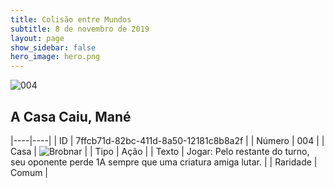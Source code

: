 ```yaml
---
title: Colisão entre Mundos
subtitle: 8 de novembro de 2019
layout: page
show_sidebar: false
hero_image: hero.png
---
```


![004](https://cdn.keyforgegame.com/media/card_front/pt/452_004_R6GF94RPW75F_pt.png)

## A Casa Caiu, Mané

|----|----|
| ID | 7ffcb71d-82bc-411d-8a50-12181c8b8a2f |
| Número | 004 |
| Casa | ![Brobnar](https://archonarcana.com/images/thumb/e/e0/Brobnar.png/22px-Brobnar.png "Brobnar") |
| Tipo | Ação |
| Texto | Jogar: Pelo restante do turno, seu oponente perde 1A sempre que uma criatura amiga lutar. |
| Raridade | Comum |
